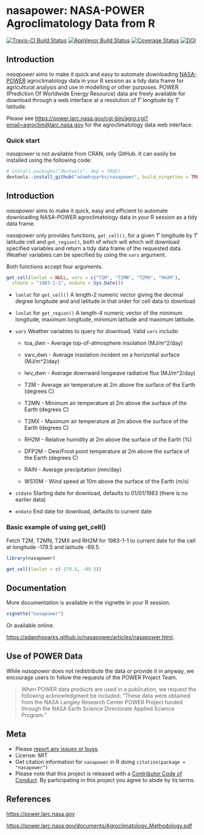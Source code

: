 nasapower: NASA-POWER Agroclimatology Data from R
================

[![Travis-CI Build
Status](https://travis-ci.org/adamhsparks/nasapower.svg?branch=master)](https://travis-ci.org/adamhsparks/nasapower)
[![AppVeyor Build
Status](https://ci.appveyor.com/api/projects/status/github/adamhsparks/nasapower?branch=master&svg=true)](https://ci.appveyor.com/project/adamhsparks/nasapower)
[![Coverage
Status](https://img.shields.io/codecov/c/github/adamhsparks/nasapower/master.svg)](https://codecov.io/github/adamhsparks/nasapower?branch=master)
[![DOI](https://zenodo.org/badge/109224461.svg)](https://zenodo.org/badge/latestdoi/109224461)

## Introduction

*nasapower* aims to make it quick and easy to automate downloading
[NASA-POWER](https://power.larc.nasa.gov) agroclimatology data in your R
session as a tidy data frame for agricultural analysis and use in
modelling or other purposes. POWER (Prediction Of Worldwide Energy
Resource) data are freely available for download through a web interface
at a resolution of 1˚ longitude by 1˚ latitude.

Please see
<https://power.larc.nasa.gov/cgi-bin/agro.cgi?email=agroclim@larc.nasa.gov>
for the agroclimatology data web interface.

### Quick start

*nasapower* is not available from CRAN, only GitHub. It can easily be
installed using the following code:

``` r
# install.packages("devtools", dep = TRUE)
devtools::install_github("adamhsparks/nasapower", build_vingettes = TRUE)
```

## Introduction

*nasapower* aims to make it quick, easy and efficient to automate
downloading NASA-POWER agroclimatology data in your R session as a tidy
data frame.

*nasapower* only provides functions, `get_cell()`, for a given 1˚
longitude by 1˚ latitude cell and `get_region()`, both of which will
which will download specified variables and return a tidy data frame of
the requested data. Weather variables can be specified by using the
`vars` argument.

Both functions accept four arguments.

``` r
get_cell(lonlat = NULL, vars = c("T2M", "T2MN", "T2MX", "RH2M"),
  stdate = "1983-1-1", endate = Sys.Date())
```

  - `lonlat` for `get_cell()` A length-2 numeric vector giving the
    decimal degree longitude and and latitude in that order for cell
    data to download

  - `lonlat` for `get_region()` A length-4 numeric vector of the minimum
    longitude, maximum longitude, minimum latitude and maximum latitude.

  - `vars` Weather variables to query for download. Valid `vars`
    include:
    
      - toa\_dwn - Average top-of-atmosphere insolation (MJ/m^2/day)
    
      - swv\_dwn - Average insolation incident on a horizontal surface
        (MJ/m^2/day)
    
      - lwv\_dwn - Average downward longwave radiative flux (MJ/m^2/day)
    
      - T2M - Average air temperature at 2m above the surface of the
        Earth (degrees C)
    
      - T2MN - Minimum air temperature at 2m above the surface of the
        Earth (degrees C)
    
      - T2MX - Maximum air temperature at 2m above the surface of the
        Earth (degrees C)
    
      - RH2M - Relative humidity at 2m above the surface of the Earth
        (%)
    
      - DFP2M - Dew/Frost point temperature at 2m above the surface of
        the Earth (degrees C)
    
      - RAIN - Average precipitation (mm/day)
    
      - WS10M - Wind speed at 10m above the surface of the Earth (m/s)

  - `stdate` Starting date for download, defaults to 01/01/1983 (there
    is no earlier data)

  - `endate` End date for download, defaults to current date

### Basic example of using get\_cell()

Fetch T2M, T2MN, T2MX and RH2M for 1983-1-1 to current date for the cell
at longitude -179.5 and latitude -89.5.

``` r
library(nasapower)

get_cell(lonlat = c(-179.5, -89.5))
```

## Documentation

More documentation is available in the vignette in your R session.

``` r
vignette("nasapower")
```

Or available online.

<https://adamhsparks.github.io/nasapower/articles/nasapower.html>.

## Use of POWER Data

While *nasapower* does not redistribute the data or provide it in
anyway, we encourage users to follow the requests of the POWER Project
Team.

> When POWER data products are used in a publication, we request the
> following acknowledgment be included: “These data were obtained from
> the NASA Langley Research Center POWER Project funded through the NASA
> Earth Science Directorate Applied Science Program.”

## Meta

  - Please [report any issues or
    bugs](https://github.com/adamhsparks/nasapower/issues).
  - License: MIT
  - Get citation information for `nasapower` in R doing
    `citation(package = "nasapower")`
  - Please note that this project is released with a [Contributor Code
    of Conduct](CONDUCT.md). By participating in this project you agree
    to abide by its terms.

## References

<https://power.larc.nasa.gov>

<https://power.larc.nasa.gov/documents/Agroclimatology_Methodology.pdf>
